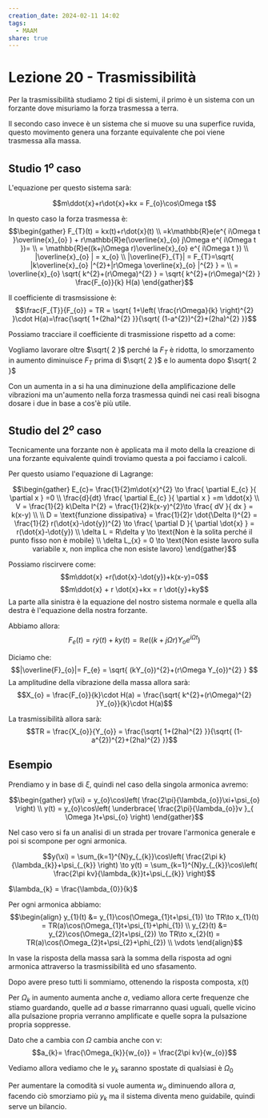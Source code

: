 ```yaml
---
creation_date: 2024-02-11 14:02
tags:
  - MAAM
share: true
---
```

# Lezione 20 - Trasmissibilità

Per la trasmissibilità studiamo 2 tipi di sistemi, il primo è un sistema con un forzante dove misuriamo la forza trasmessa a terra.

<!Diagramma caso 1>

Il secondo caso invece è un sistema che si muove su una superfice ruvida, questo movimento genera una forzante equivalente che poi viene trasmessa alla massa.
<!Diagramma caso 2>

## Studio 1$^{o}$ caso

<!Diagramma primo caso>

L'equazione per questo sistema sarà:

$$m\ddot{x}+r\dot{x}+kx = F_{o}\cos\Omega t$$

In questo caso la forza trasmessa è:
$$\begin{gather}
F_{T}(t) = kx(t)+r\dot{x}(t) \\
=k\mathbb{R}e(e^{ i\Omega t }\overline{x}_{o} ) + r\mathbb{R}e(\overline{x}_{o} j\Omega e^{ i\Omega t })= \\
= \mathbb{R}e((k+j\Omega r)\overline{x}_{o} e^{ i\Omega t }) \\
|\overline{x}_{o} | = x_{o} \\
|\overline{F}_{T}| = F_{T}=\sqrt{ |k\overline{x}_{o} |^{2}+|r\Omega \overline{x}_{o} |^{2} } = \\
= \overline{x}_{o} \sqrt{ k^{2}+(r\Omega)^{2} } = \sqrt{ k^{2}+(r\Omega)^{2} } \frac{F_{o}}{k} H(a)
\end{gather}$$

Il coefficiente di trasmsissione è:
$$\frac{F_{T}}{F_{o}} = TR = \sqrt{ 1+\left( \frac{r\Omega}{k} \right)^{2} }\cdot H(a)=\frac{\sqrt{ 1+(2ha)^{2} }}{\sqrt{ (1-a^{2})^{2}+(2ha)^{2} }}$$

Possiamo tracciare il coefficiente di trasmissione rispetto ad a come:
<!Diagramma caso 1 trasmissibilità rispetto ad a>

Vogliamo lavorare oltre $\sqrt{ 2 }$ perché la $F_{T}$ è ridotta, lo smorzamento in aumento diminuisce $F_{T}$ prima di $\sqrt{ 2 }$ e lo aumenta dopo $\sqrt{ 2 }$

<!Diagramma H(a)>

Con un aumenta in a si ha una diminuzione della amplificazione delle vibrazioni ma un'aumento nella forza trasmessa quindi nei casi reali bisogna dosare i due in base a cos'è più utile.

## Studio del 2$^{o}$ caso

<!Diagramma caso 2>

Tecnicamente una forzante non è applicata ma il moto della la creazione di una forzante equivalente quindi troviamo questa a poi facciamo i calcoli.

Per questo usiamo l'equazione di Lagrange:

$$\begin{gather}
E_{c}=  \frac{1}{2}m\dot{x}^{2} \to \frac{ \partial E_{c} }{ \partial x } =0 \\
\frac{d}{dt} \frac{ \partial E_{c} }{ \partial x } =m \ddot{x} \\
V = \frac{1}{2} k\Delta l^{2} = \frac{1}{2}k(x-y)^{2}\to \frac{ dV }{ dx }  = k(x-y) \\ \\
D = \text{funzione dissipativa} = \frac{1}{2}r \dot{\Delta l}^{2} = \frac{1}{2} r(\dot{x}-\dot{y})^{2} \to \frac{ \partial D }{ \partial \dot{x} } = r(\dot{x}-\dot{y})  \\
\delta L = R\delta y \to \text{Non è la solita perché il punto fisso non è mobile} \\
\delta L_{x} = 0 \to \text{Non esiste lavoro sulla variabile x, non implica che non esiste lavoro}
\end{gather}$$

Possiamo riscirvere come:
$$m\ddot{x} +r(\dot{x}-\dot{y})+k(x-y)=0$$
$$m\ddot{x} + r \dot{x}+kx = r \dot{y}+ky$$
La parte alla sinistra è la equazione del nostro sistema normale e quella alla destra è l'equazione della nostra forzante.

Abbiamo allora:
$$F_{e}(t) = r \dot{y}(t)+ky(t) = \mathbb{R}e((k+j\Omega r)Y_{o}e^{ i\Omega t })$$

Diciamo che:
$$|\overline{F}_{o}|=  F_{e} = \sqrt{ (kY_{o})^{2}+(r\Omega Y_{o})^{2} } $$
La amplitudine della vibrazione della massa allora sarà:
$$X_{o} = \frac{F_{o}}{k}\cdot H(a) = \frac{\sqrt{ k^{2}+(r\Omega)^{2} }Y_{o}}{k}\cdot H(a)$$

La trasmissibilità allora sarà:
$$TR = \frac{X_{o}}{Y_{o}} = \frac{\sqrt{ 1+(2ha)^{2} }}{\sqrt{ (1-a^{2})^{2}+(2ha)^{2} }}$$


## Esempio

<!Diagramma esempio>

Prendiamo y in base di $\xi$, quindi nel caso della singola armonica avremo:

$$\begin{gather}
y(\xi) = y_{o}\cos\left( \frac{2\pi}{\lambda_{o}}\xi+\psi_{o} \right) \\
y(t) = y_{o}\cos\left( \underbrace{ \frac{2\pi}{\lambda_{o}}v }_{ \Omega }t+\psi_{o} \right)
\end{gather}$$


Nel caso vero si fa un analisi di un strada per trovare l'armonica generale e poi si scompone per ogni armonica.

$$y(\xi) = \sum_{k=1}^{N}y_{_{k}}\cos\left( \frac{2\pi k}{\lambda_{k}}+\psi_{_{k}} \right) \to y(t) = \sum_{k=1}^{N}y_{_{k}}\cos\left( \frac{2\pi kv}{\lambda_{k}}t+\psi_{_{k}} \right)$$

$\lambda_{k} = \frac{\lambda_{0}}{k}$

Per ogni armonica abbiamo:
$$\begin{align}
y_{1}(t) &= y_{1}\cos(\Omega_{1}t+\psi_{1}) \to TR\to x_{1}(t) = TR(a)\cos(\Omega_{1}t+\psi_{1}+\phi_{1}) \\
y_{2}(t) &= y_{2}\cos(\Omega_{2}t+\psi_{2}) \to TR\to x_{2}(t) = TR(a)\cos(\Omega_{2}t+\psi_{2}+\phi_{2}) \\
\vdots
\end{align}$$

In vase la risposta della massa sarà la somma della risposta ad ogni armonica attraverso la trasmissibilità ed uno sfasamento.

Dopo avere preso tutti li sommiamo, ottenendo la risposta composta, x(t)

<!Diagramma trasmissibilità e risposte ad a_k>

Per $\Omega_{k}$ in aumento aumenta anche $a$, vediamo allora certe frequenze che stiamo guardando, quelle ad $a$ basse rimarranno quasi uguali, quelle vicino alla pulsazione propria verranno amplificate e quelle sopra la pulsazione propria soppresse.

Dato che a cambia con $\Omega$ cambia anche con v:
$$a_{k}= \frac{\Omega_{k}}{w_{o}} = \frac{2\pi kv}{w_{o}}$$

Vediamo allora vediamo che le $y_{k}$ saranno spostate di qualsiasi è $\Omega_{0}$

Per aumentare la comodità si vuole aumenta $w_{o}$ diminuendo allora $a$, facendo ciò smorziamo più $y_{k}$ ma il sistema diventa meno guidabile, quindi serve un bilancio.


